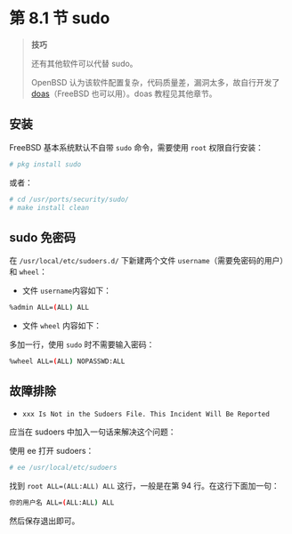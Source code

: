 # 第 8.1 节 sudo

>**技巧**
>
>还有其他软件可以代替 sudo。
>
> OpenBSD 认为该软件配置复杂，代码质量差，漏洞太多，故自行开发了 [doas](https://man.openbsd.org/doas)（FreeBSD 也可以用）。doas 教程见其他章节。

## 安装

FreeBSD 基本系统默认不自带 `sudo` 命令，需要使用 `root` 权限自行安装：

```sh
# pkg install sudo
```

或者：


```sh
# cd /usr/ports/security/sudo/ 
# make install clean
```

## sudo 免密码

在 `/usr/local/etc/sudoers.d/` 下新建两个文件 `username`（需要免密码的用户）和 `wheel`：

- 文件 `username`内容如下：

```sh
%admin ALL=(ALL) ALL
```

- 文件 `wheel` 内容如下：

多加一行，使用 `sudo` 时不需要输入密码：

```sh
%wheel ALL=(ALL) NOPASSWD:ALL
```

## 故障排除

- `xxx Is Not in the Sudoers File. This Incident Will Be Reported`

应当在 sudoers 中加入一句话来解决这个问题：

使用 ee 打开 sudoers：

```sh
# ee /usr/local/etc/sudoers
```
找到 `root ALL=(ALL:ALL) ALL` 这行，一般是在第 94 行。在这行下面加一句：

```sh
你的用户名 ALL=(ALL:ALL) ALL
```
然后保存退出即可。
